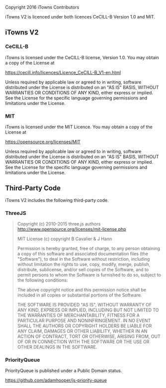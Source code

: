 Copyright 2016 iTowns Contributors

iTowns V2 is licenced under both licences CeCILL-B Version 1.0 and MIT.

## iTowns V2

### CeCILL-B

iTowns is licensed under the CeCILL-B license, Version 1.0. You may obtain a copy of the License at

https://cecill.info/licences/Licence_CeCILL-B_V1-en.html

Unless required by applicable law or agreed to in writing, software distributed under the License is distributed on an "AS IS" BASIS, WITHOUT WARRANTIES OR CONDITIONS OF ANY KIND, either express or implied. See the License for the specific language governing permissions and limitations under the License.

### MIT

iTowns is licensed under the MIT Licence. You may obtain a copy of the License at

https://opensource.org/licenses/MIT

Unless required by applicable law or agreed to in writing, software distributed under the License is distributed on an "AS IS" BASIS, WITHOUT WARRANTIES OR CONDITIONS OF ANY KIND, either express or implied. See the License for the specific language governing permissions and limitations under the License.

## Third-Party Code

iTowns V2 includes the following third-party code.

### ThreeJS

> Copyright (c) 2010-2015 three.js authors
>  http://www.opensource.org/licenses/mit-license.php
>
>  MIT License (c) copyright B Cavalier &amp; J Hann
>
> Permission is hereby granted, free of charge, to any person obtaining a copy of this software and associated documentation files (the "Software"), to deal in the Software without restriction, including without limitation the rights to use, copy, modify, merge, publish, distribute, sublicense, and/or sell copies of the Software, and to permit persons to whom the Software is furnished to do so, subject to the following conditions:
>
> The above copyright notice and this permission notice shall be included in all copies or substantial portions of the Software.
>
> THE SOFTWARE IS PROVIDED "AS IS", WITHOUT WARRANTY OF ANY KIND, EXPRESS OR IMPLIED, INCLUDING BUT NOT LIMITED TO THE WARRANTIES OF MERCHANTABILITY, FITNESS FOR A PARTICULAR PURPOSE AND NONINFRINGEMENT. IN NO EVENT SHALL THE AUTHORS OR COPYRIGHT HOLDERS BE LIABLE FOR ANY CLAIM, DAMAGES OR OTHER LIABILITY, WHETHER IN AN ACTION OF CONTRACT, TORT OR OTHERWISE, ARISING FROM, OUT OF OR IN CONNECTION WITH THE SOFTWARE OR THE USE OR OTHER DEALINGS IN THE SOFTWARE.

### PriorityQueue

PriorityQueue is published under a Public Domain status.

https://github.com/adamhooper/js-priority-queue
